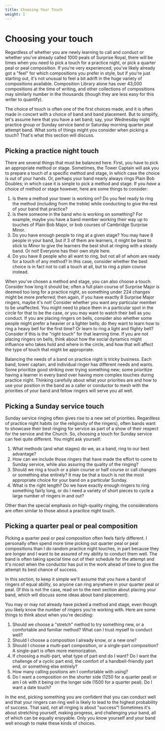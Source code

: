 ```yaml
---
title: Choosing Your Touch
weight: 1
---
```


# Choosing your touch

Regardless of whether you are newly learning to call and conduct or whether you've already called 1000 peals of Surprise Royal, there will be times when you need to pick a touch for a practice night, or pick a quarter peal or peal composition. If you're very experienced, you've likely already got a "feel" for which compositions you prefer in style, but if you're just starting out, it's not unusual to feel a bit adrift in the huge variety of compositions available. Composition Library alone has over 43,000 compositions at the time of writing, and other collections of compositions may similarly number in the thousands (though they are less easy for this writer to quantify).

The choice of touch is often one of the first choices made, and it is often made in concert with a choice of band and band placement. But to simplify, let's assume here that you have a set band; say, your Wednesday night practice group or Sunday service band or Saturday morning quarter peal attempt band. What sorts of things might you consider when picking a touch? That's what this section will discuss.

## Picking a practice night touch

There are several things that must be balanced here. First, you have to pick an appropriate method or stage.  Sometimes, the Tower Captain will ask you to prepare a touch of a specific method and stage, in which case the choice is out of your hands. Or, perhaps your band nearly always rings Plain Bob Doubles; in which case it is simple to pick a method and stage. If you _have_ a choice of method or stage however, here are some things to consider:

1. Is there a method your tower is working on? Do you feel ready to ring the method (including from the treble) while conducting to give the rest of your band that practice?
2. Is there someone in the band who is working on something? For example, maybe you have a band member working their way up to touches of Plain Bob Major, or bob courses of Cambridge Surprise Minor.
3. Do you have enough people to ring at a given stage? You may have 8 people in your band, but if 3 of them are learners, it might be best to stick to Minor to give the learners the best shot at ringing with a steady band. Or not! Everyone has their own style here.
4. Do you have 8 people who all want to ring, but not all of whom are ready for a touch of any method? In this case, consider whether the best choice is in fact not to call a touch at all, but to ring a plain course instead.

When you've chosen a method and stage, you can also choose a touch. Consider how long it should be; often a full plain course of Surprise Major is deemed too long for a practice night, so something under 224 changes might be more preferred; then again, if you have exactly 8 Surprise Major ringers, maybe it's not! Consider whether you want any particular member to be unaffected. You might need to place them in a particular spot in the circle for that to be the case, or you may want to watch their bell as you conduct. If you are placing ringers on bells, consider also whether some people might prefer a heavier or a lighter bells; do they want to learn how to ring a heavy bell for the first time? Or learn to ring a light and flighty bell? Consider if this is the "right touch" for that learning time. If you are not placing ringers on bells, think about how the social dynamics might influence who takes hold and where in the circle, and how that will affect the type of touch that might be appropriate.

Balancing the needs of a band on practice night is tricky business. Each band, tower captain, and individual ringer has different needs and wants. Some prioritize good striking over trying something new; some prioritize having a learner in every band over having more complex touches during practice night. Thinking carefully about what your priorities are and how to use your position in the band as a caller or conductor to mesh with the priorities of your band and fellow ringers will serve you all well.

## Picking a Sunday service touch

Sunday service ringing often gives rise to a new set of priorities. Regardless of practice night habits (or the religiosity of the ringers), often bands want to showcase their best ringing for service as part of a show of their respect for the service and the Church. So, choosing a touch for Sunday service can feel quite different. You might ask yourself:

1. What methods (and what stages) do we, as a band, ring to our best advantage? 
2. How can we include those ringers that have made the effort to come to Sunday service, while also assuring the quality of the ringing?
3. Should we ring a touch or a plain course or half course or call changes or something else entirely? It may be that a touch is not the most appropriate choice for your band on a particular Sunday.
4. What is the right length? Do we have exactly enough ringers to ring something fairly long, or do I need a variety of short pieces to cycle a large number of ringers in and out?

Other than the special emphasis on high-quality ringing, the considerations are often similar to those about a practice night touch.


## Picking a quarter peal or peal composition


Picking a quarter peal or peal composition often feels fairly different. I personally often spend more time picking out quarter peal or peal compositions than I do random practice night touches, in part because they are longer and I want to be assured of my ability to conduct them well. The band is often taking special time out of their schedule for the attempt and it's nicest when the conductor has put in the work ahead of time to give the attempt its best chance of success.

In this section, to keep it simple we'll assume that you have a band of ringers of equal ability, so anyone can ring anywhere in your quarter peal or peal. (If this is not the case, read on to the next section about placing your band, which will discuss some ideas about band placement).

You may or may not already have picked a method and stage, even though you likely know the number of ringers you're working with. Here are some things to think about when you're deciding:

1. Should we choose a "stretch" method to try something new, or a comfortable and familiar method? What can I trust myself to conduct well?
2. Should I choose a composition I already know, or a new one?
3. Should I choose a multi-part composition, or a single-part composition? A single-part is often more memorization.
4. If choosing a multi-part, what type of part end do I want? Do I want the challenge of a cyclic part end, the comfort of a handbell-friendly part end, or something else entirely?
5. How many calling positions am I comfortable with using?
6. Do I want a composition on the shorter side (1250 for a quarter peal) or am I ok with it being on the longer side (1500 for a quarter peal). Do I want a date touch?

In the end, picking something you are confident that you can conduct well and that your ringers can ring well is likely to lead to the highest probability of success. That said, not all ringing is about "success"! Sometimes it's about stretching yourself, making progress, and challenging your band, all of which can be equally enjoyable. Only you know yourself and your band well enough to make these kinds of choices.





